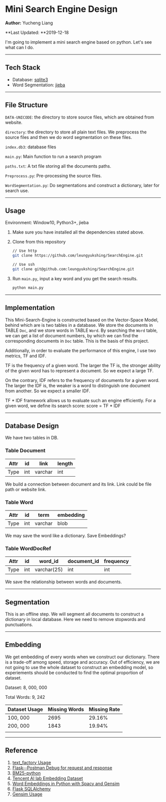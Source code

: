 # Mini Search Engine Design

**Author:** Yucheng Liang

**Last Updated: **2019-12-18

I'm going to implement a mini  search engine based on python. Let's see what can I do.

---

## Tech Stack

+ Database: [sqlite3](<https://docs.python.org/3/library/sqlite3.html>)
+ Word Segmentation: [jieba](<https://pypi.org/project/jieba/>)

---

## File Structure

`DATA-UNICODE`: the directory to store source files, which are obtained from website.

`directory`: the directory to store all plain text files. We preprocess the source files and then we do word segmentation on these files.

`index.db3`: database files

`main.py`: Main function to run a search program

`paths.txt`: A txt file storing all the documents paths.

`Preprocess.py`: Pre-processing the source files.

`WordSegmentation.py`: Do segmentations and construct a dictionary, later for search use.

---

## Usage

Environment: Window10, Python3+, jieba

1. Make sure you have installed all the dependencies stated above.

2. Clone from this repository

   ```bash
   // Use http
   git clone https://github.com/leungyukshing/SearchEngine.git
   
   // Use ssh
   git clone git@github.com:leungyukshing/SearchEngine.git
   ```

3. Run `main.py`,  input a key word and you get the search results.

   ```bash
   python main.py
   ```

---

## Implementation

This Mini-Search-Engine is constructed based on the Vector-Space Model, behind which are is two tables in a database. We store the documents in TABLE `Doc`, and we store words in TABLE `Word`. By searching the `Word` table, we can get a list of document numbers, by which we can find the corresponding documents in `Doc` table. This is the basis of this project.

Additionally, in order to evaluate the performance of this engine, I use two metrics, TF and IDF.

TF is the frequency of a given word. The larger the TF is, the stronger ability of the given word has to represent a document. So we expect a large TF.

On the contrary, IDF refers to the frequency of documents for a given word. The larger the IDF is, the weaker is a word to distinguish one document from another. So we expect a smaller IDF.

TF * IDF framework allows us to evaluate such an engine efficiently. For a given word, we define its search score: score = TF * IDF

---

## Database Design

We have two tables in DB.

### Table Document

| Attr | id   | link    | length |
| ---- | ---- | ------- | ------ |
| Type | int  | varchar | int    |

We build a connection between document and its link. Link could be file path or website link.

### Table Word

| Attr | id   | term    | embedding |
| ---- | ---- | ------- | --------- |
| Type | int  | varchar | blob      |

We may save the word like a dictionary. Save Embeddings?

### Table WordDocRef

| Attr | id   | word_id     | document_id | frequency |
| ---- | ---- | ----------- | ----------- | --------- |
| Type | int  | varchar(25) | int         | int       |

We save the relationship between words and documents.

---

## Segmentation

This is an offline step. We will segment all documents to construct a dictionary in local database. Here we need to remove stopwords and punctuations.

---

## Embedding

We get embedding of every words when we construct our dictionary. There is a trade-off among speed, storage and accuracy. Out of efficiency, we are not going to use the whole dataset to construct an embedding model, so experiements should be conducted to find the optimal proportion of dataset.

Dataset: 8, 000, 000

Total Words: 9, 242

| Dataset Usage | Missing Words | Missing Rate |
| ------------- | ------------- | ------------ |
| 100, 000      | 2695          | 29.16%       |
| 200, 000      | 1843          | 19.94%       |
|               |               |              |



---

## Reference

1. [text_factory Usage](https://www.cnblogs.com/lightwind/p/4499193.html)
2. [Flask--Postman Debug for request and response](https://www.cnblogs.com/chaojiyingxiong/p/10283877.html)
3. [BM25-python](https://www.jianshu.com/p/1e498888f505)
4. [Tencent AI lab Embedding Dataset](https://ai.tencent.com/ailab/nlp/embedding.html)
5. [Word Embeddings in Python with Spacy and Gensim](https://www.shanelynn.ie/word-embeddings-in-python-with-spacy-and-gensim/)
6. [Flask SQLAlchemy](https://www.cnblogs.com/fu-yong/p/9183951.html)
7. [Gensim Usage](https://www.jianshu.com/p/bba1bf9518dc)


